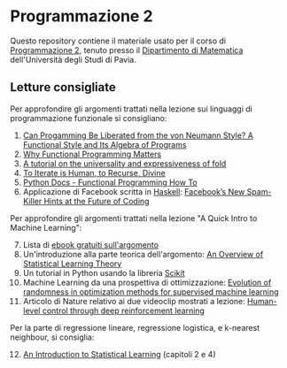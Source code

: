 ﻿# Programmazione 2
Questo repository contiene il materiale usato per il corso di [Programmazione 2](http://www-dimat.unipv.it/~gualandi/programmazione2/), tenuto presso il [Dipartimento di Matematica](http://matematica.unipv.it/) dell'Università degli Studi di Pavia.

## Letture consigliate
Per approfondire gli argomenti trattati nella lezione sui linguaggi di programmazione funzionale si consigliano:

1. [Can Progamming Be Liberated from the von Neumann Style? A Functional Style and Its Algebra of Programs](http://dl.acm.org/citation.cfm?id=359579)
2. [Why Functional Programming Matters](http://dl.acm.org/citation.cfm?id=63411)
3. [A tutorial on the universality and expressiveness of fold](http://www.cs.nott.ac.uk/~pszgmh/fold.pdf)
4. [To Iterate is Human, to Recurse, Divine](https://sites.google.com/a/gertrudandcope.com/info/Publications/Patterns/C--Report/SpaceIII)
5. [Python Docs - Functional Programming How To](https://docs.python.org/3/howto/functional.html)
6. Applicazione di Facebook scritta in [Haskell](https://www.haskell.org/): [Facebook’s New Spam-Killer Hints at the Future of Coding](https://www.wired.com/2015/09/facebooks-new-anti-spam-system-hints-future-coding/)


Per approfondire gli argomenti trattati nella lezione "A Quick Intro to Machine Learning":

7. Lista di [ebook gratuiti sull'argomento](http://blog.paralleldots.com/technology/machine-learning/list-of-free-must-read-books-for-machine-learning/?utm_source=forum&utm_medium=group_post&utm_campaign=Data%20Tau)
8. Un'introduzione alla parte teorica dell'argomento: [An Overview of Statistical Learning Theory](http://citeseerx.ist.psu.edu/viewdoc/download?doi=10.1.1.332.356&rep=rep1&type=pdf)
9. Un tutorial in Python usando la libreria [Scikit](http://scikit-learn.org/stable/tutorial/basic/tutorial.html)
10. Machine Learning da una prospettiva di ottimizzazione: [Evolution of randomness in optimization methods for supervised machine learning](http://wiki.siam.org/siag-op/images/siag-op/6/64/ViewsAndNews-24-1.pdf)
11. Articolo di Nature relativo ai due videoclip mostrati a lezione: [Human-level control through deep reinforcement learning](http://www.nature.com/nature/journal/v518/n7540/abs/nature14236.html)

Per la parte di regressione lineare, regressione logistica, e k-nearest neighbour, si consiglia:

12. [An Introduction to Statistical Learning](http://www-bcf.usc.edu/~gareth/ISL/) (capitoli 2 e 4)
